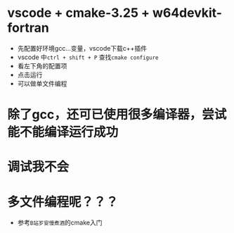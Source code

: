 # vscode + cmake-3.25 + w64devkit-fortran
- 先配置好环境gcc...变量，vscode下载c++插件
- vscode 中`ctrl + shift + P` 查找`cmake configure`
- 看左下角的配置项
- 点击运行
- 可以做单文件编程
# 除了gcc，还可已使用很多编译器，尝试能不能编译运行成功
# 调试我不会
# 多文件编程呢？？？
- 参考`B站岁安慢煮酒`的cmake入门
